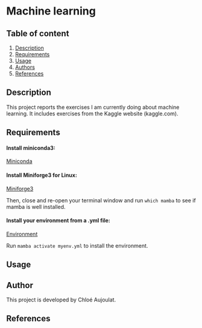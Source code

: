 # Machine learning

## Table of content

1. [Description](#descrp)
2. [Requirements](#req)
3. [Usage](#usage)
4. [Authors](#authors)
5. [References](#references)

<a name="descrp"></a>

## Description

This project reports the exercises I am currently doing about machine learning. It includes exercises from the Kaggle website (kaggle.com).

<a name="req"></a> 

## Requirements

#### Install miniconda3: 

[Miniconda](https://docs.conda.io/en/latest/miniconda.html#linux-installers)

#### Install Miniforge3 for Linux:

[Miniforge3](https://github.com/conda-forge/miniforge?tab=readme-ov-file)

Then, close and re-open your terminal window and run ```which mamba``` to see if mamba is well installed.

#### Install your environment from a .yml file:

[Environment](https://conda.io/projects/conda/en/latest/user-guide/tasks/manage-environments.html#activating-an-environment)

Run ```mamba activate myenv.yml``` to install the environment.

<a name="usage"></a> 

## Usage

<a name="authors"></a> 

## Author
This project is developed by Chloé Aujoulat.

<a name="references"></a> 

## References
